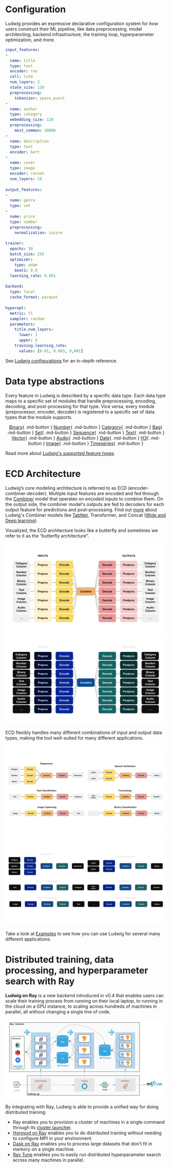 <!-- markdownlint-disable MD033 -->
# Configuration

Ludwig provides an expressive declarative configuration system for how users construct their ML pipeline, like data preprocessing, model architecting, backend infrastructure, the training loop, hyperparameter optimization, and more.

```yaml
input_features:
-
  name: title
  type: text
  encoder: rnn
  cell: lstm
  num_layers: 2
  state_size: 128
  preprocessing:
    tokenizer: space_punct
-
  name: author
  type: category
  embedding_size: 128
  preprocessing:
    most_common: 10000
-
  name: description
  type: text
  encoder: bert
-
  name: cover
  type: image
  encoder: resnet
  num_layers: 18

output_features:
-
  name: genre
  type: set
-
  name: price
  type: number
  preprocessing:
    normalization: zscore

trainer:
  epochs: 50
  batch_size: 256
  optimizer:
    type: adam
    beat1: 0.9
  learning_rate: 0.001

backend:
  type: local
  cache_format: parquet

hyperopt:
  metric: f1
  sampler: random
  parameters:
    title.num_layers:
      lower: 1
      upper: 5
    training.learning_rate:
      values: [0.01, 0.003, 0,001]
```

See [Ludwig configurations](../../configuration) for an in-depth reference.

# Data type abstractions

Every feature in Ludwig is described by a specific data type.
Each data type maps to a specific set of modules that handle preprocessing, encoding, decoding, and post-processing for that type.
Vice versa, every module (preprocessor, encoder, decoder) is registered to a specific set of data types that the module supports.

<div style="text-align: center;" markdown="1">

[Binary](../configuration/features/binary_features.md){ .md-button }
[Number](../configuration/features/number_features.md){ .md-button }
[Category](../configuration/features/category_features.md){ .md-button }
[Bag](../configuration/features/bag_features.md){ .md-button }
[Set](../configuration/features/set_features.md){ .md-button }
[Sequence](../configuration/features/sequence_features.md){ .md-button }
[Text](../configuration/features/text_features.md){ .md-button }
[Vector](../configuration/features/vector_features.md){ .md-button }
[Audio](../configuration/features/audio_features.md){ .md-button }
[Date](../configuration/features/date_features.md){ .md-button }
[H3](../configuration/features/h3_features.md){ .md-button }
[Image](../configuration/features/image_features.md){ .md-button }
[Timeseries](../configuration/features/time_series_features.md){ .md-button }

</div>

Read more about [Ludwig's supported feature types](../../configuration/features/supported_data_types).

# ECD Architecture

Ludwig’s core modeling architecture is referred to as ECD (encoder-combiner-decoder).
Multiple input features are encoded and fed through the [Combiner](../../configuration/combiner) model that operates on encoded inputs to combine them.
On the output side, the combiner model's outputs are fed to decoders for each output feature for predictions and post-processing.
Find out [more](../../configuration/combiner) about Ludwig's Combiner models like [TabNet](https://arxiv.org/abs/1908.07442), Transformer, and Concat ([Wide and Deep learning](https://ai.googleblog.com/2016/06/wide-deep-learning-better-together-with.html)).

Visualized, the ECD architecture looks like a butterfly and sometimes we refer to it as the “butterfly architecture”.

![img](../images/ecd_light.png#only-light)
![img](../images/ecd_dark.png#only-dark)

ECD flexibly handles many different combinations of input and output data types, making the tool well-suited for many different applications.

![img](../images/ecd_examples_light.png#only-light)
![img](../images/ecd_examples_dark.png#only-dark)

Take a look at [Examples](../../examples) to see how you can use Ludwig for several many different applications.

# Distributed training, data processing, and hyperparameter search with Ray

**Ludwig on Ray** is a new backend introduced in v0.4 that enables users can scale their training process from running on their local laptop, to running in the cloud on a GPU instance, to scaling across hundreds of machines in parallel, all without changing a single line of code.

![img](../images/ludwig_on_ray.png)

By integrating with Ray, Ludwig is able to provide a unified way for doing distributed training:

- Ray enables you to provision a cluster of machines in a single command through its [cluster launcher](https://docs.ray.io/en/releases-0.8.7/cluster/launcher.html).
- [Horovod on Ray](https://horovod.readthedocs.io/en/stable/ray_include.html) enables you to do distributed training without needing to configure MPI in your environment.
- [Dask on Ray](https://docs.ray.io/en/latest/data/dask-on-ray.html) enables you to process large datasets that don’t fit in memory on a single machine.
- [Ray Tune](https://docs.ray.io/en/master/tune/index.html) enables you to easily run distributed hyperparameter search across many machines in parallel.
